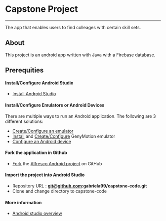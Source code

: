 # Capstone Project
-----
The app that enables users to find colleages with certain skill sets.

## About
This project is an android app written with Java with a Firebase database.

## Prerequities

#### Install/Configure Android Studio
* [Install Android Studio](http://developer.android.com/sdk/installing/index.html?pkg=studio)

#### Install/Configure Emulators or Android Devices
There are multiple ways to run an Android application. The following are 3 different solutions: 
* [Create/Configure an emulator](http://developer.android.com/tools/devices/managing-avds.html)
* [Install](https://www.genymotion.com/#!/download) and [Create/Configure](https://www.genymotion.com/#!/developers/user-guide) GenyMotion emulator
* [Configure an Android device](http://developer.android.com/tools/device.html)

#### Fork the application in Github
* [Fork](https://guides.github.com/activities/forking/) the [Alfresco Android project](https://github.com/Alfresco/alfresco-android-app/fork) on GitHub 

#### Import the project into Android Studio
* Repository URL : **git@github.com:gabriela99/capstone-code.git**
* Clone and change directory to capstone-code

#### More information
* [Android studio overview](https://developer.android.com/tools/studio/index.html)




